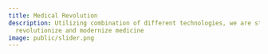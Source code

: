 ```yaml
---
title: Medical Revolution
description: Utilizing combination of different technologies, we are striving to
  revolutionize and modernize medicine
image: public/slider.png
---
```


